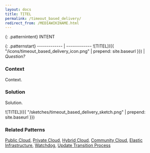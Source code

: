 ```yaml
---
layout: docs
title: TITEL
permalink: /timeout_based_delivery/
redirect_from: /MEDIAWIKINAME.html
---
```


{: .patternintent}
INTENT

{: .patternstart}
------------- | -------------
![TITEL]({{ "/icons/timeout_based_delivery_icon.png" | prepend: site.baseurl }})  | *Question?*

### Context

Context.

### Solution

Solution.
 
![TITEL]({{ "/sketches/timeout_based_delivery_sketch.png" | prepend: site.baseurl }})

### Related Patterns
[Public Cloud](/public_cloud/), [Private Cloud](/private_cloud/), [Hybrid Cloud](/hybrid_cloud/), [Community Cloud](/community_cloud/), [Elastic Infrastructure](/elastic_infrastructure/), [Watchdog](/watchdog/), [Update Transition Process](/update_transition_process/)